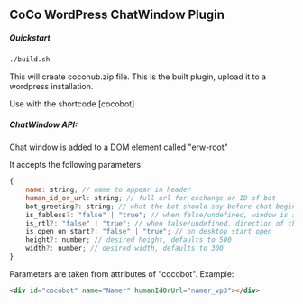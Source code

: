 ## CoCo WordPress ChatWindow Plugin

##### Quickstart

```bash
./build.sh
```

This will create cocohub.zip file. This is the built plugin, upload it to a wordpress installation.

Use with the shortcode [cocobot]

##### ChatWindow API:

Chat window is added to a DOM element called "erw-root"

It accepts the following parameters:

```js
{
    name: string; // name to appear in header
    human_id_or_url: string; // full url for exchange or ID of bot
    bot_greeting?: string; // what the bot should say before chat begins, defaults to "Type anything to get started!"
    is_fabless?: "false" | "true"; // when false/undefined, window is attached to a button, fixed in lower right corner. Otherwise it'll be placed under the root component
    is_rtl?: "false" | "true"; // when false/undefined, direction of chat window is left-to-right. When true, direction is right to left
    is_open_on_start?: "false" | "true"; // on desktop start open
    height?: number; // desired height, defaults to 500
    width?: number; // desired width, defaults to 300
}
```

Parameters are taken from attributes of "cocobot". Example:

```html
<div id="cocobot" name="Namer" humanIdOrUrl="namer_vp3"></div>
```
